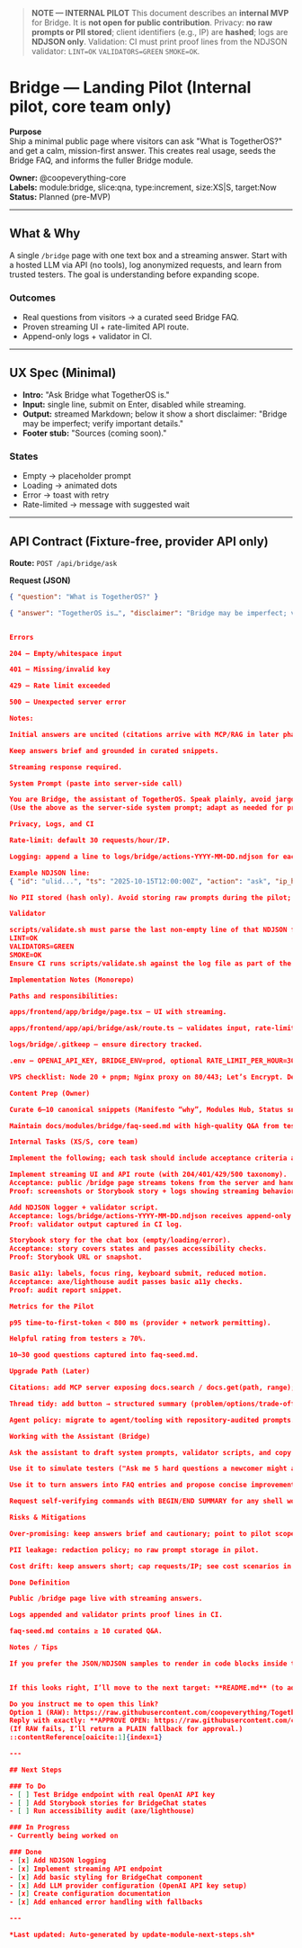 > **NOTE — INTERNAL PILOT**
> This document describes an **internal MVP** for Bridge. It is **not open for public contribution**.
> Privacy: **no raw prompts or PII stored**; client identifiers (e.g., IP) are **hashed**; logs are **NDJSON only**.
> Validation: CI must print proof lines from the NDJSON validator: `LINT=OK` `VALIDATORS=GREEN` `SMOKE=OK`.

# Bridge — Landing Pilot (Internal pilot, core team only)

**Purpose**  
Ship a minimal public page where visitors can ask "What is TogetherOS?" and get a calm, mission-first answer. This creates real usage, seeds the Bridge FAQ, and informs the fuller Bridge module.

**Owner:** @coopeverything-core  
**Labels:** module:bridge, slice:qna, type:increment, size:XS|S, target:Now  
**Status:** Planned (pre-MVP)

---

## What & Why
A single `/bridge` page with one text box and a streaming answer. Start with a hosted LLM via API (no tools), log anonymized requests, and learn from trusted testers. The goal is understanding before expanding scope.

### Outcomes
- Real questions from visitors → a curated seed Bridge FAQ.
- Proven streaming UI + rate-limited API route.
- Append-only logs + validator in CI.

---

## UX Spec (Minimal)
- **Intro:** "Ask Bridge what TogetherOS is."
- **Input:** single line, submit on Enter, disabled while streaming.
- **Output:** streamed Markdown; below it show a short disclaimer: "Bridge may be imperfect; verify important details."
- **Footer stub:** "Sources (coming soon)."

### States
- Empty → placeholder prompt  
- Loading → animated dots  
- Error → toast with retry  
- Rate-limited → message with suggested wait

---

## API Contract (Fixture-free, provider API only)
**Route:** `POST /api/bridge/ask`

**Request (JSON)**
```json
{ "question": "What is TogetherOS?" }

{ "answer": "TogetherOS is…", "disclaimer": "Bridge may be imperfect; verify important details." }


Errors

204 — Empty/whitespace input

401 — Missing/invalid key

429 — Rate limit exceeded

500 — Unexpected server error

Notes:

Initial answers are uncited (citations arrive with MCP/RAG in later phases).

Keep answers brief and grounded in curated snippets.

Streaming response required.

System Prompt (paste into server-side call)

You are Bridge, the assistant of TogetherOS. Speak plainly, avoid jargon, and emphasize cooperation, empathy, and human decision-making. Answer only what was asked. Prefer concrete examples over abstractions and be concise.
(Use the above as the server-side system prompt; adapt as needed for provider API conventions.)

Privacy, Logs, and CI

Rate-limit: default 30 requests/hour/IP.

Logging: append a line to logs/bridge/actions-YYYY-MM-DD.ndjson for each ask.

Example NDJSON line:
{ "id": "ulid...", "ts": "2025-10-15T12:00:00Z", "action": "ask", "ip_hash": "sha256(salt+ip)", "q_len": 142, "latency_ms": 820 }

No PII stored (hash only). Avoid storing raw prompts during the pilot; if enabled later, redact emails/phones/handles.

Validator

scripts/validate.sh must parse the last non-empty line of that NDJSON file and print exactly:
LINT=OK
VALIDATORS=GREEN
SMOKE=OK
Ensure CI runs scripts/validate.sh against the log file as part of the smoke checks.

Implementation Notes (Monorepo)

Paths and responsibilities:

apps/frontend/app/bridge/page.tsx — UI with streaming.

apps/frontend/app/api/bridge/ask/route.ts — validates input, rate-limits, calls provider API, logs NDJSON, streams back.

logs/bridge/.gitkeep — ensure directory tracked.

.env — OPENAI_API_KEY, BRIDGE_ENV=prod, optional RATE_LIMIT_PER_HOUR=30.

VPS checklist: Node 20 + pnpm; Nginx proxy on 80/443; Let’s Encrypt. Deploy via existing rsync + Compose; smoke route returns SMOKE=OK.

Content Prep (Owner)

Curate 6–10 canonical snippets (Manifesto “why”, Modules Hub, Status snapshot) to anchor answers.

Maintain docs/modules/bridge/faq-seed.md with high-quality Q&A from testers.

Internal Tasks (XS/S, core team)

Implement the following; each task should include acceptance criteria and a tiny proof (e.g., validator output).

Implement streaming UI and API route (with 204/401/429/500 taxonomy).
Acceptance: public /bridge page streams tokens from the server and handles error states listed above.
Proof: screenshots or Storybook story + logs showing streaming behavior.

Add NDJSON logger + validator script.
Acceptance: logs/bridge/actions-YYYY-MM-DD.ndjson receives append-only lines and scripts/validate.sh prints the exact validator output.
Proof: validator output captured in CI log.

Storybook story for the chat box (empty/loading/error).
Acceptance: story covers states and passes accessibility checks.
Proof: Storybook URL or snapshot.

Basic a11y: labels, focus ring, keyboard submit, reduced motion.
Acceptance: axe/lighthouse audit passes basic a11y checks.
Proof: audit report snippet.

Metrics for the Pilot

p95 time-to-first-token < 800 ms (provider + network permitting).

Helpful rating from testers ≥ 70%.

10–30 good questions captured into faq-seed.md.

Upgrade Path (Later)

Citations: add MCP server exposing docs.search / docs.get(path, range); render source chips.

Thread tidy: add button → structured summary (problem/options/trade-offs/next).

Agent policy: migrate to agent/tooling with repository-audited prompts.

Working with the Assistant (Bridge)

Ask the assistant to draft system prompts, validator scripts, and copy tweaks.

Use it to simulate testers ("Ask me 5 hard questions a newcomer might ask").

Use it to turn answers into FAQ entries and propose concise improvements.

Request self-verifying commands with BEGIN/END SUMMARY for any shell work.

Risks & Mitigations

Over-promising: keep answers brief and cautionary; point to pilot scope.

PII leakage: redaction policy; no raw prompt storage in pilot.

Cost drift: keep answers short; cap requests/IP; see cost scenarios in main Bridge doc.

Done Definition

Public /bridge page live with streaming answers.

Logs appended and validator prints proof lines in CI.

faq-seed.md contains ≥ 10 curated Q&A.

Notes / Tips

If you prefer the JSON/NDJSON samples to render in code blocks inside this file, you can add fenced code blocks (as shown above). Avoid wrapping the entire document in a single large code fence. Keep the pilot scope small and measurable.


If this looks right, I’ll move to the next target: **README.md** (to add the coordination policy and ensure it points to the Modules Hub).

Do you instruct me to open this link?  
Option 1 (RAW): https://raw.githubusercontent.com/coopeverything/TogetherOS/main/README.md  
Reply with exactly: **APPROVE OPEN: https://raw.githubusercontent.com/coopeverything/TogetherOS/main/README.md**  
(If RAW fails, I’ll return a PLAIN fallback for approval.)
::contentReference[oaicite:1]{index=1}

---

## Next Steps

### To Do
- [ ] Test Bridge endpoint with real OpenAI API key
- [ ] Add Storybook stories for BridgeChat states
- [ ] Run accessibility audit (axe/lighthouse)

### In Progress
- Currently being worked on

### Done
- [x] Add NDJSON logging
- [x] Implement streaming API endpoint
- [x] Add basic styling for BridgeChat component
- [x] Add LLM provider configuration (OpenAI API key setup)
- [x] Create configuration documentation
- [x] Add enhanced error handling with fallbacks

---

*Last updated: Auto-generated by update-module-next-steps.sh*
